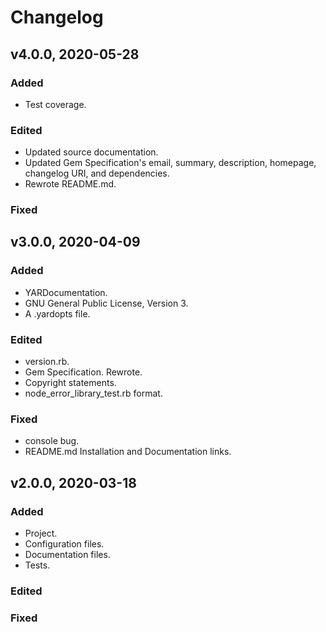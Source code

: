 # Changelog

## v4.0.0, 2020-05-28

### Added

- Test coverage.

### Edited

- Updated source documentation.
- Updated Gem Specification's email, summary, description, homepage, 
changelog URI, and dependencies.
- Rewrote README.md.

### Fixed

## v3.0.0, 2020-04-09

### Added

- YARDocumentation.
- GNU General Public License, Version 3.
- A .yardopts file.

### Edited

- version.rb.
- Gem Specification. Rewrote.
- Copyright statements.
- node_error_library_test.rb format.

### Fixed

- console bug.
- README.md Installation and Documentation links.

## v2.0.0, 2020-03-18

### Added

- Project.
- Configuration files.
- Documentation files.
- Tests.

### Edited

### Fixed
